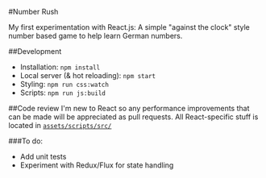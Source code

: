 #Number Rush

My first experimentation with React.js: A simple "against the clock" style number based game to help learn German numbers.

##Development
* Installation: `npm install`
* Local server (& hot reloading): `npm start`
* Styling: `npm run css:watch`
* Scripts: `npm run js:build`

##Code review
I'm new to React so any performance improvements that can be made will be appreciated as pull requests. All React-specific stuff is located in [`assets/scripts/src/`](https://github.com/jshjohnson/NumberRush/tree/develop/assets/scripts/src)

###To do:
* Add unit tests
* Experiment with Redux/Flux for state handling 
